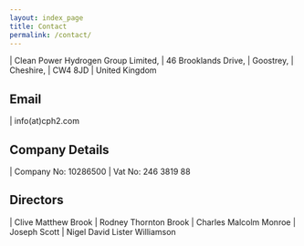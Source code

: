 ```yaml
---
layout: index_page
title: Contact
permalink: /contact/
---
```


| Clean Power Hydrogen Group Limited,
| 46 Brooklands Drive,
| Goostrey,
| Cheshire,
| CW4 8JD
| United Kingdom


Email
------------------------------
| info(at)cph2.com


Company Details
------------------------------
| Company No:	10286500
| Vat No:	246 3819 88


Directors
------------------------------
|	Clive Matthew Brook
|	Rodney Thornton Brook
|	Charles Malcolm Monroe
|	Joseph Scott 
|	Nigel David Lister Williamson

